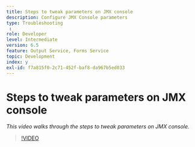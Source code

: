 ```yaml
---
title: Steps to tweak parameters on JMX console
description: Configure JMX Console parameters
type: Troubleshooting
 : 
role: Developer
level: Intermediate
version: 6.5
feature: Output Service, Forms Service
topic: Development
index: y
exl-id: f7a815f0-2c71-452f-baf8-da967b5ed033
---
```

# Steps to tweak parameters on JMX console

*This video walks through the steps to tweak parameters on JMX console.*

>[!VIDEO](https://video.tv.adobe.com/v/335554?quality=9&learn=on)
